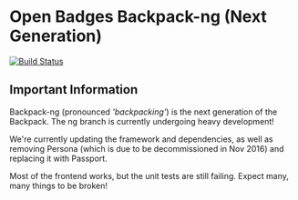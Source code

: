 # Open Badges Backpack-ng (Next Generation)
[![Build Status](https://travis-ci.org/auralon/openbadges-backpack.png?branch=backpack-ng)](https://travis-ci.org/auralon/openbadges-backpack)

## Important Information

Backpack-ng (pronounced *'backpacking'*) is the next generation of the Backpack.  The ng branch is currently undergoing heavy development!  

We're currently updating the framework and dependencies, as well as removing Persona (which is due to be decommissioned in Nov 2016) and replacing it with Passport.

Most of the frontend works, but the unit tests are still failing. Expect many, many things to be broken!
